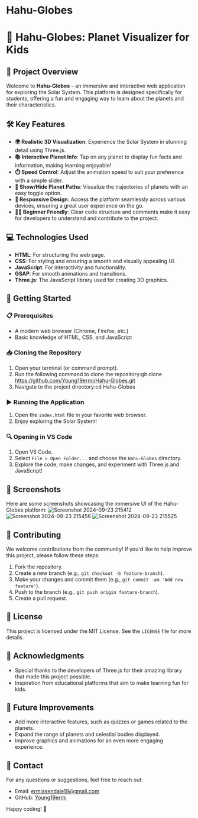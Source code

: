 # Hahu-Globes
# 🌌 Hahu-Globes: Planet Visualizer for Kids

## 🌟 Project Overview
Welcome to **Hahu-Globes** – an immersive and interactive web application for exploring the Solar System. This platform is designed specifically for students, offering a fun and engaging way to learn about the planets and their characteristics.

## 🛠️ Key Features
- **🌍 Realistic 3D Visualization**: Experience the Solar System in stunning detail using Three.js.
- **📚 Interactive Planet Info**: Tap on any planet to display fun facts and information, making learning enjoyable!
- **⏱️ Speed Control**: Adjust the animation speed to suit your preference with a simple slider.
- **🔄 Show/Hide Planet Paths**: Visualize the trajectories of planets with an easy toggle option.
- **📱 Responsive Design**: Access the platform seamlessly across various devices, ensuring a great user experience on the go.
- **👩‍💻 Beginner Friendly**: Clear code structure and comments make it easy for developers to understand and contribute to the project.

## 💻 Technologies Used
- **HTML**: For structuring the web page.
- **CSS**: For styling and ensuring a smooth and visually appealing UI.
- **JavaScript**: For interactivity and functionality.
- **GSAP**: For smooth animations and transitions.
- **Three.js**: The JavaScript library used for creating 3D graphics.

## 🚀 Getting Started

### 📋 Prerequisites
- A modern web browser (Chrome, Firefox, etc.)
- Basic knowledge of HTML, CSS, and JavaScript

### 📥 Cloning the Repository
1. Open your terminal (or command prompt).
2. Run the following command to clone the repository:git clone https://github.com/Young19ermi/Hahu-Globes.git
3. Navigate to the project directory:cd Hahu-Globes

### ▶️ Running the Application
1. Open the `index.html` file in your favorite web browser.
2. Enjoy exploring the Solar System!

### 🔍 Opening in VS Code
1. Open VS Code.
2. Select `File > Open Folder...` and choose the `Hahu-Globes` directory.
3. Explore the code, make changes, and experiment with Three.js and JavaScript!

## 📸 Screenshots
Here are some screenshots showcasing the immersive UI of the Hahu-Globes platform:
![Screenshot 2024-09-23 215412](https://github.com/user-attachments/assets/b0e4fbc2-cb86-472c-8f5e-1a43ccf703f4)
![Screenshot 2024-09-23 215456](https://github.com/user-attachments/assets/e8a18768-cca7-4368-8f5a-75107820c3b8)
![Screenshot 2024-09-23 215525](https://github.com/user-attachments/assets/13a74c4b-9314-42fa-835e-432b55295654)


## 🤝 Contributing
We welcome contributions from the community! If you'd like to help improve this project, please follow these steps:
1. Fork the repository.
2. Create a new branch (e.g., `git checkout -b feature-branch`).
3. Make your changes and commit them (e.g., `git commit -am 'Add new feature'`).
4. Push to the branch (e.g., `git push origin feature-branch`).
5. Create a pull request.

## 📜 License
This project is licensed under the MIT License. See the `LICENSE` file for more details.

## 🙏 Acknowledgments
- Special thanks to the developers of Three.js for their amazing library that made this project possible.
- Inspiration from educational platforms that aim to make learning fun for kids.

## 🔮 Future Improvements
- Add more interactive features, such as quizzes or games related to the planets.
- Expand the range of planets and celestial bodies displayed.
- Improve graphics and animations for an even more engaging experience.

## 📧 Contact
For any questions or suggestions, feel free to reach out:
- Email: [ermiasendale19@gmail.com](mailto:ermiasendale19@gmail.com)
- GitHub: [Young19ermi](https://github.com/Young19ermi)

Happy coding! 🚀

